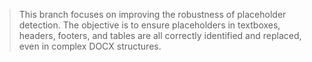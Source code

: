 > This branch focuses on improving the robustness of placeholder detection. The objective is to ensure placeholders in textboxes, headers, footers, and tables are all correctly identified and replaced, even in complex DOCX structures. 